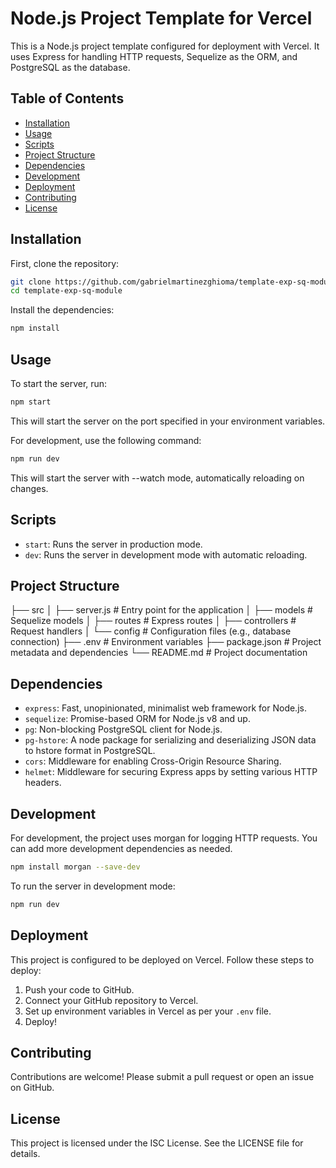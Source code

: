 # Node.js Project Template for Vercel

This is a Node.js project template configured for deployment with Vercel. It uses Express for handling HTTP requests, Sequelize as the ORM, and PostgreSQL as the database.

## Table of Contents

- [Installation](#installation)
- [Usage](#usage)
- [Scripts](#scripts)
- [Project Structure](#project-structure)
- [Dependencies](#dependencies)
- [Development](#development)
- [Deployment](#deployment)
- [Contributing](#contributing)
- [License](#license)

## Installation

First, clone the repository:

```bash
git clone https://github.com/gabrielmartinezghioma/template-exp-sq-module.git
cd template-exp-sq-module
```
Install the dependencies:

```bash
npm install
```

## Usage
To start the server, run:

```bash
npm start
```
This will start the server on the port specified in your environment variables.

For development, use the following command:

```bash
npm run dev
```

This will start the server with --watch mode, automatically reloading on changes.

## Scripts

- `start`: Runs the server in production mode.
- `dev`: Runs the server in development mode with automatic reloading.

## Project Structure

├── src
│   ├── server.js        # Entry point for the application
│   ├── models           # Sequelize models
│   ├── routes           # Express routes
│   ├── controllers      # Request handlers
│   └── config           # Configuration files (e.g., database connection)
├── .env                 # Environment variables
├── package.json         # Project metadata and dependencies
└── README.md            # Project documentation


## Dependencies

- `express`: Fast, unopinionated, minimalist web framework for Node.js.
- `sequelize`: Promise-based ORM for Node.js v8 and up.
- `pg`: Non-blocking PostgreSQL client for Node.js.
- `pg-hstore`: A node package for serializing and deserializing JSON data to hstore format in PostgreSQL.
- `cors`: Middleware for enabling Cross-Origin Resource Sharing.
- `helmet`: Middleware for securing Express apps by setting various HTTP headers.

## Development

For development, the project uses morgan for logging HTTP requests. You can add more development dependencies as needed.

```bash
npm install morgan --save-dev
```

To run the server in development mode:

```bash
npm run dev
```

## Deployment

This project is configured to be deployed on Vercel. Follow these steps to deploy:

1. Push your code to GitHub.
2. Connect your GitHub repository to Vercel.
3. Set up environment variables in Vercel as per your `.env` file.
4. Deploy!

## Contributing

Contributions are welcome! Please submit a pull request or open an issue on GitHub.

## License

This project is licensed under the ISC License. See the LICENSE file for details.



